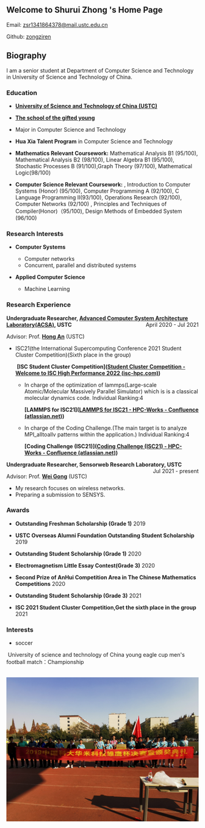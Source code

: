 ## Welcome to Shurui Zhong 's Home Page

Email: zsr1341864378@mail.ustc.edu.cn

Github: [zongziren](https://github.com/zongziren)

## Biography

I am a senior student at Department of Computer Science and Technology in University of Science and Technology of China.

### Education

- <p style="text-align:left;"><strong><a href="http://en.ustc.edu.cn/">University of Science and Technology of China (USTC)</a></strong><span style="float:right;">

- <p style="text-align:left;"><strong><a href="http://en.scgy.ustc.edu.cn/profile">The school of the gifted young</a></strong><span style="float:right;">

- Major in Computer Science and Technology

- **Hua Xia Talent Program** in Computer Science and Technology

- **Mathematics Relevant Coursework:** Mathematical Analysis B1 (95/100), Mathematical Analysis B2 (98/100), Linear Algebra B1 (95/100), Stochastic Processes B (91/100),Graph Theory (97/100), Mathematical Logic(98/100)

- **Computer Science Relevant Coursework:** , Introduction to Computer Systems (Honor) (95/100), Computer Programming A (92/100), C Language Programming II(93/100), Operations Research (92/100), Computer Networks (92/100) , Principles and Techniques of Compiler(Honor)（95/100), Design Methods of Embedded System (96/100)

### Research Interests

- **Computer Systems**

  - Computer networks
  - Concurrent, parallel and distributed systems

- **Applied Computer Science**
  - Machine Learning

### Research Experience

<p style="text-align:left;"><strong>Undergraduate Researcher, <a href="http://acsa.ustc.edu.cn/">Advanced Computer System Architecture Laboratory(ACSA)</a>, USTC</strong><span style="float:right;">April 2020 - Jul 2021</span></p>

Advisor: Prof. **[Hong An](http://cs.ustc.edu.cn/2020/0426/c23235a460072/page.htm)** (USTC)

- ISC21(the International Supercomputing Conference 2021 Student Cluster Competition)(Sixth place in the group)

  ​ **[ISC Student Cluster Competition]([Student Cluster Competition - Welcome to ISC High Performance 2022 (isc-hpc.com)](https://www.isc-hpc.com/student-cluster-competition.html))**

  - In charge of the optimization of lammps(Large-scale Atomic/Molecular Massively Parallel Simulator) which is is a classical molecular dynamics code. Individual Ranking:4

    **[LAMMPS for ISC21]([LAMMPS for ISC21 - HPC-Works - Confluence (atlassian.net)](https://hpcadvisorycouncil.atlassian.net/wiki/spaces/HPCWORKS/pages/1928986641/LAMMPS+for+ISC21))**

  - In charge of the Coding Challenge.(The main target is to analyze MPI_alltoallv patterns within the application.) Individual Ranking:4

    **[Coding Challenge (ISC21)]([Coding Challenge (ISC21) - HPC-Works - Confluence (atlassian.net)](https://hpcadvisorycouncil.atlassian.net/wiki/spaces/HPCWORKS/pages/2159706134/Coding+Challenge+ISC21))**

<p style="text-align:left;"><strong>Undergraduate Researcher, Sensorweb Research Laboratory, USTC</strong><span style="float:right;">Jul 2021 - present</span></p>

Advisor: Prof. **[Wei Gong](http://staff.ustc.edu.cn/~weigong/)** (USTC)

- My research focuses on wireless networks.
- Preparing a submission to SENSYS.

### Awards

- **Outstanding Freshman Scholarship (Grade 1)** 2019

- **USTC Overseas Alumni Foundation Outstanding Student Scholarship** 2019

- **Outstanding Student Scholarship (Grade 1)** 2020

- **Electromagnetism Little Essay Contest(Grade 3)** 2020

- **Second Prize of AnHui Competition Area in The Chinese Mathematics Competitions** 2020

- **Outstanding Student Scholarship (Grade 3)** 2021

- **ISC 2021 Student Cluster Competition,Get the sixth place in the group** 2021

### Interests

- soccer

​ University of science and technology of China young eagle cup men's football match：Championship

​ ![](.\1.jpg)
